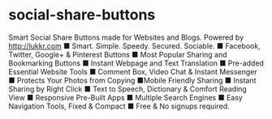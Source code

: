 social-share-buttons
===================
Smart Social Share Buttons made for Websites and Blogs. Powered by http://lukkr.com
■ Smart. Simple. Speedy. Secured. Sociable. ■ Facebook, Twitter, Google+ & Pinterest Buttons ■ Most Popular Sharing and Bookmarking Buttons ■ Instant Webpage and Text Translation ■ Pre-added Essential Website Tools  ■ Comment Box, Video Chat & Instant Messenger ■ Protects Your Photos from Copying ■Mobile Friendly Sharing ■ Instant Sharing by Right Click ■ Text to Speech, Dictionary & Comfort Reading View ■ Responsive Pre-Built Apps ■ Multiple Search Engines ■ Easy Navigation Tools, Fixed & Compact ■ Free & No signups required. 
